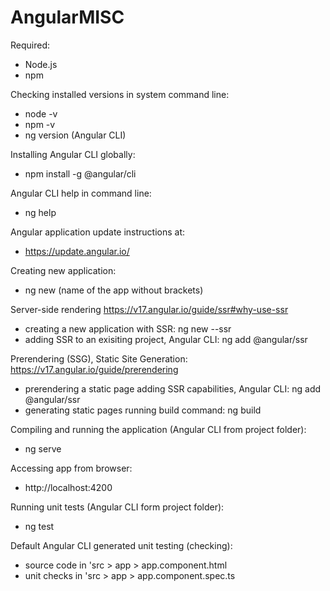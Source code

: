 # AngularMISC

Required:
- Node.js
- npm

Checking installed versions in system command line:
- node -v
- npm -v
- ng version (Angular CLI)

Installing Angular CLI globally:
- npm install -g @angular/cli

Angular CLI help in command line:
- ng help

Angular application update instructions at:
- https://update.angular.io/

Creating new application:
- ng new (name of the app without brackets)

Server-side rendering https://v17.angular.io/guide/ssr#why-use-ssr
- creating a new application with SSR: ng new --ssr
- adding SSR to an exisiting project, Angular CLI: ng add @angular/ssr

Prerendering (SSG), Static Site Generation: https://v17.angular.io/guide/prerendering
- prerendering a static page adding SSR capabilities, Angular CLI: ng add @angular/ssr
- generating static pages running build command: ng build

Compiling and running the application (Angular CLI from project folder):
- ng serve

Accessing app from browser:
- http://localhost:4200

Running unit tests (Angular CLI form project folder):
- ng test

Default Angular CLI generated unit testing (checking):
- source code in 'src > app > app.component.html
- unit checks in 'src > app > app.component.spec.ts